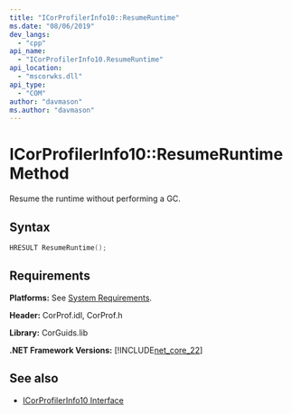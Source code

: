 ```yaml
---
title: "ICorProfilerInfo10::ResumeRuntime"
ms.date: "08/06/2019"
dev_langs: 
  - "cpp"
api_name: 
  - "ICorProfilerInfo10.ResumeRuntime"
api_location: 
  - "mscorwks.dll"
api_type: 
  - "COM"
author: "davmason"
ms.author: "davmason"
---
```

# ICorProfilerInfo10::ResumeRuntime Method
  
 Resume the runtime without performing a GC.   
  
## Syntax  
  
```cpp
HRESULT ResumeRuntime();
```  

## Requirements  
 **Platforms:** See [System Requirements](../../../../docs/framework/get-started/system-requirements.md).  
  
 **Header:** CorProf.idl, CorProf.h  
  
 **Library:** CorGuids.lib  
  
 **.NET Framework Versions:** [!INCLUDE[net_core_22](../../../../includes/net-core-30-md.md)]
  
## See also
- [ICorProfilerInfo10 Interface](../../../../docs/framework/unmanaged-api/profiling/icorprofilerinfo10-interface.md)

